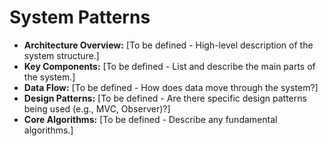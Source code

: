 # System Patterns

* **Architecture Overview:** [To be defined - High-level description of the system structure.]
* **Key Components:** [To be defined - List and describe the main parts of the system.]
* **Data Flow:** [To be defined - How does data move through the system?]
* **Design Patterns:** [To be defined - Are there specific design patterns being used (e.g., MVC, Observer)?]
* **Core Algorithms:** [To be defined - Describe any fundamental algorithms.]
